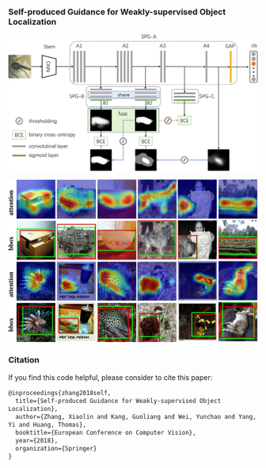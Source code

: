 ### Self-produced Guidance for Weakly-supervised Object Localization


![](figs/fig1-1.png)

![](figs/imagenet-box-1.png)

### Citation
If you find this code helpful, please consider to cite this paper:
```
@inproceedings{zhang2018self,
  title={Self-produced Guidance for Weakly-supervised Object Localization},
  author={Zhang, Xiaolin and Kang, Guoliang and Wei, Yunchao and Yang, Yi and Huang, Thomas},
  booktitle={European Conference on Computer Vision},
  year={2018},
  organization={Springer}
}
```
